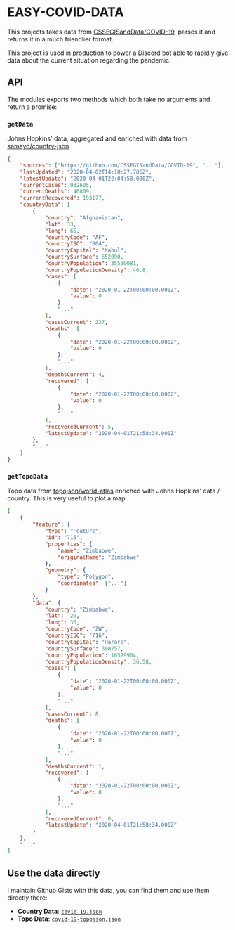 # EASY-COVID-DATA

This projects takes data from [CSSEGISandData/COVID-19](https://github.com/CSSEGISandData/COVID-19), parses it and returns it in a much friendlier format.

This project is used in production to power a Discord bot able to rapidly give data about the current situation regarding the pandemic.

## API

The modules exports two methods which both take no arguments and return a promise:

### `getData`

Johns Hopkins' data, aggregated and enriched with data from [samayo/country-json](https://github.com/samayo/country-json)

```json
{
	"sources": ["https://github.com/CSSEGISandData/COVID-19", "..."],
	"lastUpdated": "2020-04-02T14:10:27.786Z",
	"latestUpdate": "2020-04-01T22:04:58.000Z",
	"currentCases": 932605,
	"currentDeaths": 46809,
	"currentRecovered": 193177,
	"countryData": [
		{
			"country": "Afghanistan",
			"lat": 33,
			"long": 65,
			"countryCode": "AF",
			"countryISO": "004",
			"countryCapital": "Kabul",
			"countrySurface": 652090,
			"countryPopulation": 35530081,
			"countryPopulationDensity": 46.8,
			"cases": [
				{
					"date": "2020-01-22T00:00:00.000Z",
					"value": 0
				},
				"..."
			],
			"casesCurrent": 237,
			"deaths": [
				{
					"date": "2020-01-22T00:00:00.000Z",
					"value": 0
				},
				"..."
			],
			"deathsCurrent": 4,
			"recovered": [
				{
					"date": "2020-01-22T00:00:00.000Z",
					"value": 0
				},
				"..."
			],
			"recoveredCurrent": 5,
			"latestUpdate": "2020-04-01T21:58:34.000Z"
		},
		"..."
	]
}
```

### `getTopoData`

Topo data from [topojson/world-atlas](https://github.com/topojson/world-atlas) enriched with Johns Hopkins' data / country. This is very useful to plot a map.

```json
[
	{
		"feature": {
			"type": "Feature",
			"id": "716",
			"properties": {
				"name": "Zimbabwe",
				"originalName": "Zimbabwe"
			},
			"geometry": {
				"type": "Polygon",
				"coordinates": ["..."]
			}
		},
		"data": {
			"country": "Zimbabwe",
			"lat": -20,
			"long": 30,
			"countryCode": "ZW",
			"countryISO": "716",
			"countryCapital": "Harare",
			"countrySurface": 390757,
			"countryPopulation": 16529904,
			"countryPopulationDensity": 36.58,
			"cases": [
				{
					"date": "2020-01-22T00:00:00.000Z",
					"value": 0
				},
				"..."
			],
			"casesCurrent": 8,
			"deaths": [
				{
					"date": "2020-01-22T00:00:00.000Z",
					"value": 0
				},
				"..."
			],
			"deathsCurrent": 1,
			"recovered": [
				{
					"date": "2020-01-22T00:00:00.000Z",
					"value": 0
				},
				"..."
			],
			"recoveredCurrent": 0,
			"latestUpdate": "2020-04-01T21:58:34.000Z"
		}
	},
	"..."
]
```

## Use the data directly

I maintain Github Gists with this data, you can find them and use them directly there:

-   **Country Data**: [`covid-19.json`](https://gist.github.com/9c1092560b251f2843d802b0b04beb87)
-   **Topo Data**: [`covid-19-topojson.json`](https://gist.github.com/201288651baee8df5fcb45f056237739)
